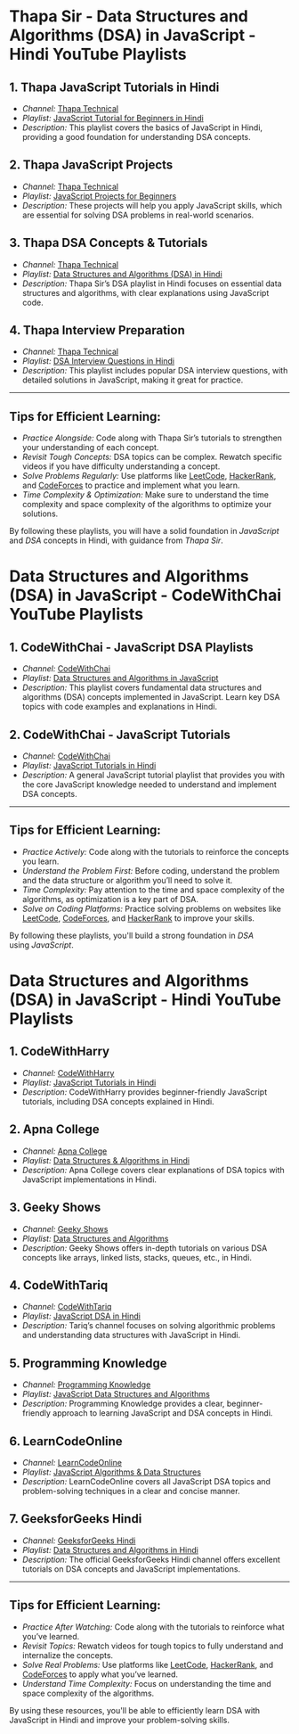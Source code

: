 # Thapa Sir - Data Structures and Algorithms (DSA) in JavaScript - Hindi YouTube Playlists

## 1. Thapa JavaScript Tutorials in Hindi
- *Channel:* [Thapa Technical](https://www.youtube.com/c/ThapaTechnical)
- *Playlist:* [JavaScript Tutorial for Beginners in Hindi](https://www.youtube.com/playlist?list=PLk4bF1GoFbA5tVXb2Q9JwRlFtnC4kslSH)
- *Description:* This playlist covers the basics of JavaScript in Hindi, providing a good foundation for understanding DSA concepts.

## 2. Thapa JavaScript Projects
- *Channel:* [Thapa Technical](https://www.youtube.com/c/ThapaTechnical)
- *Playlist:* [JavaScript Projects for Beginners](https://www.youtube.com/playlist?list=PLk4bF1GoFbA4DoKrxVfkkL3I5psbENuFN)
- *Description:* These projects will help you apply JavaScript skills, which are essential for solving DSA problems in real-world scenarios.

## 3. Thapa DSA Concepts & Tutorials
- *Channel:* [Thapa Technical](https://www.youtube.com/c/ThapaTechnical)
- *Playlist:* [Data Structures and Algorithms (DSA) in Hindi](https://www.youtube.com/playlist?list=PLk4bF1GoFbA4mtmknw6ryy78Z0O0eV9-L)
- *Description:* Thapa Sir’s DSA playlist in Hindi focuses on essential data structures and algorithms, with clear explanations using JavaScript code.

## 4. Thapa Interview Preparation
- *Channel:* [Thapa Technical](https://www.youtube.com/c/ThapaTechnical)
- *Playlist:* [DSA Interview Questions in Hindi](https://www.youtube.com/playlist?list=PLk4bF1GoFbA5VYnLxxOrZTbuGd74bb0Jm)
- *Description:* This playlist includes popular DSA interview questions, with detailed solutions in JavaScript, making it great for practice.

---

## Tips for Efficient Learning:
- *Practice Alongside:* Code along with Thapa Sir’s tutorials to strengthen your understanding of each concept.
- *Revisit Tough Concepts:* DSA topics can be complex. Rewatch specific videos if you have difficulty understanding a concept.
- *Solve Problems Regularly:* Use platforms like [LeetCode](https://leetcode.com/), [HackerRank](https://www.hackerrank.com/), and [CodeForces](https://codeforces.com/) to practice and implement what you learn.
- *Time Complexity & Optimization:* Make sure to understand the time complexity and space complexity of the algorithms to optimize your solutions.

By following these playlists, you will have a solid foundation in *JavaScript* and *DSA* concepts in Hindi, with guidance from *Thapa Sir*.



# Data Structures and Algorithms (DSA) in JavaScript - CodeWithChai YouTube Playlists

## 1. CodeWithChai - JavaScript DSA Playlists

- *Channel:* [CodeWithChai](https://www.youtube.com/c/CodeWithChai)
- *Playlist:* [Data Structures and Algorithms in JavaScript](https://www.youtube.com/playlist?list=PLH2qYrfF3N2NQ-ud16w64QF2zNs4kNG9b)
- *Description:* This playlist covers fundamental data structures and algorithms (DSA) concepts implemented in JavaScript. Learn key DSA topics with code examples and explanations in Hindi.

## 2. CodeWithChai - JavaScript Tutorials

- *Channel:* [CodeWithChai](https://www.youtube.com/c/CodeWithChai)
- *Playlist:* [JavaScript Tutorials in Hindi](https://www.youtube.com/playlist?list=PLH2qYrfF3N2MLFnbKYZ3mx0yY23-tpK0T)
- *Description:* A general JavaScript tutorial playlist that provides you with the core JavaScript knowledge needed to understand and implement DSA concepts.

---

## Tips for Efficient Learning:
- *Practice Actively:* Code along with the tutorials to reinforce the concepts you learn.
- *Understand the Problem First:* Before coding, understand the problem and the data structure or algorithm you’ll need to solve it.
- *Time Complexity:* Pay attention to the time and space complexity of the algorithms, as optimization is a key part of DSA.
- *Solve on Coding Platforms:* Practice solving problems on websites like [LeetCode](https://leetcode.com/), [CodeForces](https://codeforces.com/), and [HackerRank](https://www.hackerrank.com/) to improve your skills.

By following these playlists, you'll build a strong foundation in *DSA* using *JavaScript*.


# Data Structures and Algorithms (DSA) in JavaScript - Hindi YouTube Playlists

## 1. CodeWithHarry
- *Channel:* [CodeWithHarry](https://www.youtube.com/c/CodeWithHarry)
- *Playlist:* [JavaScript Tutorials in Hindi](https://www.youtube.com/playlist?list=PLu0W_9lII9ajOSYwE4wSy-Qpb4-Rd6-ks)
- *Description:* CodeWithHarry provides beginner-friendly JavaScript tutorials, including DSA concepts explained in Hindi.

## 2. Apna College
- *Channel:* [Apna College](https://www.youtube.com/c/ApnaCollege)
- *Playlist:* [Data Structures & Algorithms in Hindi](https://www.youtube.com/playlist?list=PLqg1UqZ_-Thhrq59GnBmfTY0Wtm3g8w-s)
- *Description:* Apna College covers clear explanations of DSA topics with JavaScript implementations in Hindi.

## 3. Geeky Shows
- *Channel:* [Geeky Shows](https://www.youtube.com/c/GeekyShows)
- *Playlist:* [Data Structures and Algorithms](https://www.youtube.com/playlist?list=PLh5rZJBe9Xn5isMxqlHi_xf4P-pf-r59Z)
- *Description:* Geeky Shows offers in-depth tutorials on various DSA concepts like arrays, linked lists, stacks, queues, etc., in Hindi.

## 4. CodeWithTariq
- *Channel:* [CodeWithTariq](https://www.youtube.com/c/CodeWithTariq)
- *Playlist:* [JavaScript DSA in Hindi](https://www.youtube.com/playlist?list=PLFfTgZ6kpq5za0REWq0MP2U_2f7b08lgp)
- *Description:* Tariq’s channel focuses on solving algorithmic problems and understanding data structures with JavaScript in Hindi.

## 5. Programming Knowledge
- *Channel:* [Programming Knowledge](https://www.youtube.com/c/ProgrammingKnowledge)
- *Playlist:* [JavaScript Data Structures and Algorithms](https://www.youtube.com/playlist?list=PLS1QulWo1RIbX4wdv_hcXJJmreNm62DRJ)
- *Description:* Programming Knowledge provides a clear, beginner-friendly approach to learning JavaScript and DSA concepts in Hindi.

## 6. LearnCodeOnline
- *Channel:* [LearnCodeOnline](https://www.youtube.com/c/LearnCodeOnline)
- *Playlist:* [JavaScript Algorithms & Data Structures](https://www.youtube.com/playlist?list=PLzUQul9T2MiQhwY1-jp-dVGgEdjUtX9u9)
- *Description:* LearnCodeOnline covers all JavaScript DSA topics and problem-solving techniques in a clear and concise manner.

## 7. GeeksforGeeks Hindi
- *Channel:* [GeeksforGeeks Hindi](https://www.youtube.com/c/GeeksforGeeksHindi)
- *Playlist:* [Data Structures and Algorithms in Hindi](https://www.youtube.com/playlist?list=PLqM7alHkP8jiwDczLmmxhZQozm_U0s7Xr)
- *Description:* The official GeeksforGeeks Hindi channel offers excellent tutorials on DSA concepts and JavaScript implementations.

---

## Tips for Efficient Learning:
- *Practice After Watching:* Code along with the tutorials to reinforce what you’ve learned.
- *Revisit Topics:* Rewatch videos for tough topics to fully understand and internalize the concepts.
- *Solve Real Problems:* Use platforms like [LeetCode](https://leetcode.com/), [HackerRank](https://www.hackerrank.com/), and [CodeForces](https://codeforces.com/) to apply what you’ve learned.
- *Understand Time Complexity:* Focus on understanding the time and space complexity of the algorithms.

By using these resources, you'll be able to efficiently learn DSA with JavaScript in Hindi and improve your problem-solving skills.